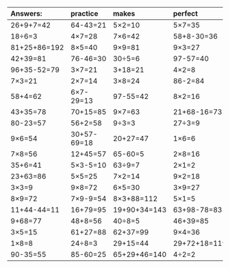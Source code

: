 | Answers: | practice | makes | perfect | ! |
| :--- | :--- | :--- | :--- | :--- |
| 26+9+7=42 | 64-43=21 | 5×2=10 | 5×7=35 | 3×4=12 | 
| 18÷6=3 | 4×7=28 | 7×6=42 | 58+8-30=36 | 83+40-40=83 | 
| 81+25+86=192 | 8×5=40 | 9×9=81 | 9×3=27 | 8×7=56 | 
| 42+39=81 | 76-46=30 | 30÷5=6 | 97-57=40 | 7×7=49 | 
| 96+35-52=79 | 3×7=21 | 3+18=21 | 4×2=8 | 8×8=64 | 
| 7×3=21 | 2×7=14 | 3×8=24 | 86-2=84 | 3×6=18 | 
| 58+4=62 | 6×7-29=13 | 97-55=42 | 8×2=16 | 4×3=12 | 
| 43+35=78 | 70+15=85 | 9×7=63 | 21+68-16=73 | 8×6+10=58 | 
| 80-23=57 | 56+2=58 | 9÷3=3 | 27÷3=9 | 81÷9=9 | 
| 9×6=54 | 30+57-69=18 | 20+27=47 | 1×6=6 | 72+22-23=71 | 
| 7×8=56 | 12+45=57 | 65-60=5 | 2×8=16 | 9×3+93=120 | 
| 35+6=41 | 5×3-5=10 | 63÷9=7 | 2×1=2 | 21+85+88=194 | 
| 23+63=86 | 5×5=25 | 7×2=14 | 9×2=18 | 28+9=37 | 
| 3×3=9 | 9×8=72 | 6×5=30 | 3×9=27 | 82+86+57=225 | 
| 8×9=72 | 7×9-9=54 | 8×3+88=112 | 5×1=5 | 49-21=28 | 
| 11+44-44=11 | 16+79=95 | 19+90+34=143 | 63+98-78=83 | 6÷2=3 | 
| 9+68=77 | 48+8=56 | 40÷8=5 | 46+39=85 | 24÷3=8 | 
| 3×5=15 | 61+27=88 | 62+37=99 | 9×4=36 | 7×4-4=24 | 
| 1×8=8 | 24÷8=3 | 29+15=44 | 29+72+18=119 | 31-2=29 | 
| 90-35=55 | 85-60=25 | 65+29+46=140 | 4÷2=2 | 4×4-13=3 | 
